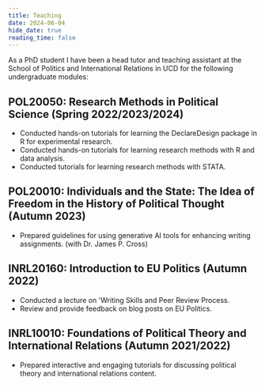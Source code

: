 ```yaml
---
title: Teaching
date: 2024-06-04
hide_date: true
reading_time: false
---
```


As a PhD student I have been a head tutor and teaching assistant at the School of Politics and International Relations in UCD for the following undergraduate modules: 

## POL20050: Research Methods in Political Science (Spring 2022/2023/2024) 

- Conducted hands-on tutorials for learning the DeclareDesign package in R for experimental research. 
- Conducted hands-on tutorials for learning research methods with R and data analysis. 
- Conducted tutorials for learning  research methods with STATA. 

## POL20010: Individuals and the State: The Idea of Freedom in the History of Political Thought (Autumn 2023) 

- Prepared guidelines for using generative AI tools for enhancing writing assignments. (with Dr. James P. Cross)

## INRL20160: Introduction to EU Politics (Autumn 2022)

- Conducted a lecture on 'Writing Skills and Peer Review Process. 
- Review and provide feedback on blog posts on EU Politics. 

## INRL10010: Foundations of Political Theory and International Relations (Autumn 2021/2022)

- Prepared interactive and engaging tutorials for discussing political theory and international relations content.   

